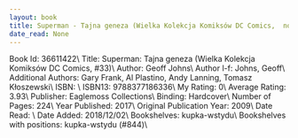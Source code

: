 ```yaml
---
layout: book
title: Superman - Tajna geneza (Wielka Kolekcja Komiksów DC Comics,  no. 33)
date_read: None
---
```


Book Id: 36611422\ 
Title: Superman: Tajna geneza (Wielka Kolekcja Komiksów DC Comics, #33)\ 
Author: Geoff Johns\ 
Author l-f: Johns, Geoff\ 
Additional Authors: Gary Frank, Al Plastino, Andy Lanning, Tomasz Kłoszewski\ 
ISBN: \ 
ISBN13: 9788377186336\ 
My Rating: 0\ 
Average Rating: 3.93\ 
Publisher: Eaglemoss Collections\ 
Binding: Hardcover\ 
Number of Pages: 224\ 
Year Published: 2017\ 
Original Publication Year: 2009\ 
Date Read: \ 
Date Added: 2018/12/02\ 
Bookshelves: kupka-wstydu\ 
Bookshelves with positions: kupka-wstydu (#844)\ 

